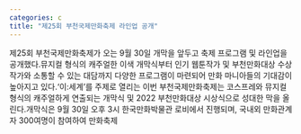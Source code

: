 ```yaml
---
categories: c
title: "제25회 부천국제만화축제 라인업 공개"
---
```

제25회 부천국제만화축제가 오는 9월 30일 개막을 앞두고 축제 프로그램 및 라인업을 공개했다.뮤지컬 형식의 캐주얼한 이색 개막식부터 인기 웹툰작가 및 부천만화대상 수상작가와 소통할 수 있는 대담까지 다양한 프로그램이 마련되어 만화 마니아들의 기대감이 높아지고 있다.‘이:세계’를 주제로 열리는 이번 부천국제만화축제는 코스프레와 뮤지컬형식의 캐주얼하게 연출되는 개막식 및 2022 부천만화대상 시상식으로 성대한 막을 올린다.개막식은 9월 30일 오후 3시 한국만화박물관 로비에서 진행되며, 국내외 만화관계자 300여명이 참여하여 만화축제